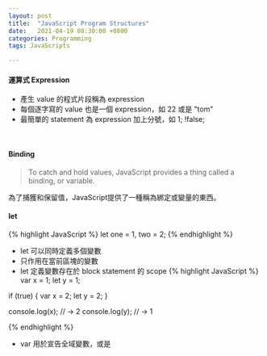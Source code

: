 ```yaml
---
layout: post
title:  "JavaScript Program Structures"
date:   2021-04-19 08:30:00 +0800
categories: Programming
tags: JavaScripts

---
```


####  運算式 Expression

- 產生 value 的程式片段稱為 expression 
- 每個逐字寫的 value 也是一個 expression，如 22 或是 "tom"
- 最簡單的 statement 為 expression 加上分號，如 1; !false;
<br>   
   
#### Binding

> To catch and hold values, JavaScript provides a thing called a binding, or variable.  

為了捕獲和保留值，JavaScript提供了一種稱為綁定或變量的東西。
<br>   
   
#### let
{% highlight JavaScript %}
let one = 1, two = 2;
{% endhighlight %}
- let 可以同時定義多個變數
- 只作用在當前區塊的變數
- let 定義變數存在於 block statement 的 scope
{% highlight JavaScript %}
var x = 1;
let y = 1;

if (true) {
  var x = 2;
  let y = 2;
}

console.log(x); // → 2
console.log(y); // → 1

{% endhighlight %}
- var 用於宣告全域變數，或是
<br>   

